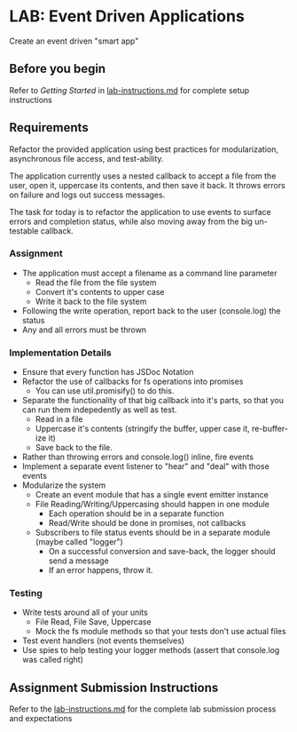 # LAB: Event Driven Applications

Create an event driven "smart app"

## Before you begin
Refer to *Getting Started* in [lab-instructions.md](../../../reference/submission-instructions/labs.md) for complete setup instructions

## Requirements

Refactor the provided application using best practices for modularization, asynchronous file access, and test-ability.

The application currently uses a nested callback to accept a file from the user, open it, uppercase its contents, and then save it back. It throws errors on failure and logs out success messages.

The task for today is to refactor the application to use events to surface errors and completion status, while also moving away from the big un-testable callback.

### Assignment
* The application must accept a filename as a command line parameter
  * Read the file from the file system
  * Convert it's contents to upper case
  * Write it back to the file system
* Following the write operation, report back to the user (console.log) the status
* Any and all errors must be thrown

### Implementation Details
* Ensure that every function has JSDoc Notation
* Refactor the use of callbacks for fs operations into promises
  * You can use util.promisify() to do this.
* Separate the functionality of that big callback into it's parts, so that you can run them indepedently as well as test.
  * Read in a file
  * Uppercase it's contents (stringify the buffer, upper case it, re-buffer-ize it)
  * Save back to the file.
* Rather than throwing errors and console.log() inline, fire events
* Implement a separate event listener to "hear" and "deal" with those events
* Modularize the system
  * Create an event module that has a single event emitter instance
  * File Reading/Writing/Uppercasing should happen in one module
    * Each operation should be in a separate function
    * Read/Write should be done in promises, not callbacks
  * Subscribers to file status events should be in a separate module (maybe called "logger")
    * On a successful conversion and save-back, the logger should send a message
    * If an error happens, throw it.


### Testing
* Write tests around all of your units
  * File Read, File Save, Uppercase
  * Mock the fs module methods so that your tests don't use actual files
* Test event handlers (not events themselves)
* Use spies to help testing your logger methods (assert that console.log was called right)


## Assignment Submission Instructions
Refer to the [lab-instructions.md](../../../reference/submission-instructions/labs.md) for the complete lab submission process and expectations
